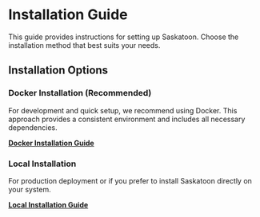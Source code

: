# Installation Guide

This guide provides instructions for setting up Saskatoon. Choose the installation method that best suits your needs.

## Installation Options

### Docker Installation (Recommended)
For development and quick setup, we recommend using Docker. This approach provides a consistent environment and includes all necessary dependencies.

**[Docker Installation Guide](doc/setup/docker-install.md)**

### Local Installation
For production deployment or if you prefer to install Saskatoon directly on your system.

**[Local Installation Guide](doc/setup/local-install.md)**
